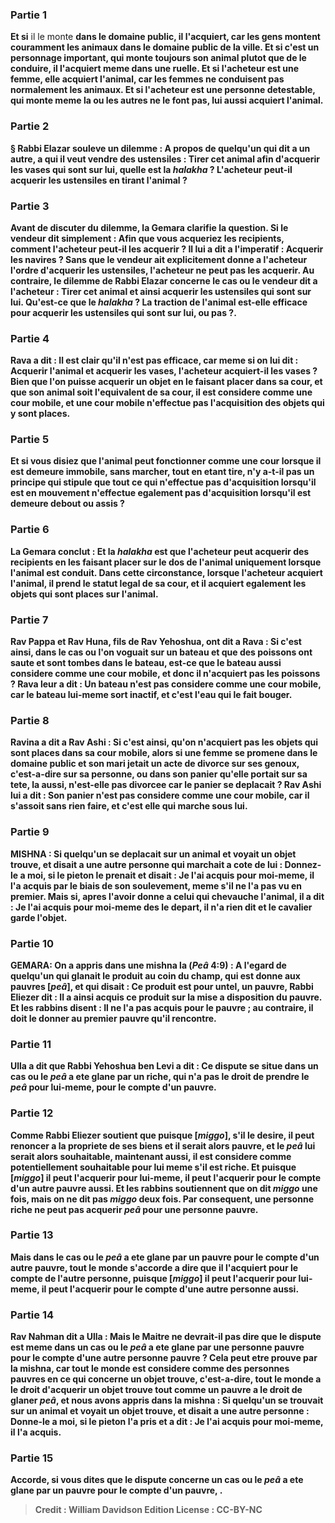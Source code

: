 
### Partie 1
<b>Et si</b> il le monte <b>dans <b>le domaine public, il l'acquiert</b>, car les gens montent couramment les animaux dans le domaine public de la ville. <b>Et si c'est un personnage important,</b> qui monte toujours son animal plutot que de le conduire, <b>il l'acquiert</b> meme dans une ruelle. <b>Et si</b> l'acheteur <b>est une femme, elle acquiert</b> l'animal, car les femmes ne conduisent pas normalement les animaux. <b>Et si</b> l'acheteur <b>est une personne detestable,</b> qui monte meme la ou les autres ne le font pas, lui aussi <b>acquiert</b> l'animal.

### Partie 2
§ <b>Rabbi Elazar souleve un dilemme :</b> A propos de <b>quelqu'un qui dit a un autre,</b> a qui il veut vendre des ustensiles : <b>Tirer cet animal afin</b> d'<b>acquerir</b> les <b>vases qui sont sur lui, quelle est</b> la <i>halakha</i> ? L'acheteur peut-il acquerir les ustensiles en tirant l'animal ?

### Partie 3
Avant de discuter du dilemme, la Gemara clarifie la question. Si le vendeur dit simplement : <b>Afin</b> que vous <b>acqueriez</b> les recipients, comment l'acheteur peut-il les acquerir ? <b>Il lui a dit</b> a l'imperatif : <b>Acquerir</b> les navires ? Sans que le vendeur ait explicitement donne a l'acheteur l'ordre d'acquerir les ustensiles, l'acheteur ne peut pas les acquerir. <b>Au contraire,</b> le dilemme de Rabbi Elazar concerne le cas ou le vendeur dit a l'acheteur : <b>Tirer cet animal et</b> ainsi <b>acquerir</b> les <b>ustensiles qui sont</b> sur lui. <b>Qu'est-ce que</b> le <i>halakha</i> ? <b>La traction de l'animal est-elle efficace</b> pour <b>acquerir</b> les <b>ustensiles</b> qui sont sur lui, <b>ou pas ?</b>.

### Partie 4
<b>Rava a dit :</b> Il est clair qu'il n'est pas efficace, car meme <b>si on lui dit : Acquerir</b> l'<b>animal et acquerir</b> les <b>vases, l'acheteur <b>acquiert-il</b> les <b>vases ?</b> Bien que l'on puisse acquerir un objet en le faisant placer dans sa cour, et que son <b>animal soit l'equivalent de sa cour, <b>il est</b> considere comme <b>une cour mobile, et une cour mobile n'effectue pas l'acquisition</b> des objets qui y sont places.

### Partie 5
<b>Et si vous disiez</b> que l'animal peut fonctionner comme une cour <b>lorsque</b> il est <b>demeure immobile</b>, sans marcher, tout en etant tire, <b>n'y a-t-il pas</b> un principe qui stipule que <b>tout ce qui n'effectue pas d'acquisition lorsqu'il est en mouvement</b> n'effectue egalement pas d'acquisition</b> lorsqu'il est <b>demeure debout ou assis ?</b>

### Partie 6
La Gemara conclut : <b>Et la <i>halakha</i></b> est que l'acheteur peut acquerir des recipients en les faisant placer sur le dos de l'animal uniquement <b>lorsque</b> l'animal est <b>conduit.</b> Dans cette circonstance, lorsque l'acheteur acquiert l'animal, il prend le statut legal de sa cour, et il acquiert egalement les objets qui sont places sur l'animal.

### Partie 7
<b>Rav Pappa et Rav Huna, fils de Rav Yehoshua, ont dit a Rava : Si c'est ainsi,</b> dans le cas ou l'on <b>voguait sur un bateau et que des poissons ont saute et sont tombes dans le bateau, est-ce que</b> le bateau <b>aussi</b> considere comme <b>une cour mobile, et</b> donc <b>il n'acquiert pas</b> les poissons ? Rava <b>leur a dit</b> : Un bateau n'est pas considere comme une cour mobile, car le <b>bateau</b> lui-meme <b>sort inactif, et c'est l'eau qui le fait bouger.</b>

### Partie 8
<b>Ravina a dit a Rav Ashi : Si c'est ainsi,</b> qu'on n'acquiert pas les objets qui sont places dans sa cour mobile, alors si une femme <b>se promene dans le domaine public et</b> son mari <b>jetait un acte de divorce sur ses genoux,</b> c'est-a-dire sur sa personne, <b>ou dans son panier</b> qu'elle portait sur sa tete, <b>la aussi, n'est-elle pas divorcee</b> car le panier se deplacait ? Rav Ashi <b>lui a dit : Son panier</b> n'est pas considere comme une cour mobile, car il <b>s'assoit sans rien faire, et c'est elle qui marche sous lui.</b>

### Partie 9
<strong>MISHNA :</strong> Si quelqu'un <b>se deplacait sur un animal et voyait un objet trouve, et disait a une autre</b> personne qui marchait a cote de lui : <b>Donnez-le</b> <b>a moi,</b> si le pieton <b>le prenait et disait : Je l'ai acquis</b> pour moi-meme, <b>il l'a acquis</b> par le biais de son soulevement, meme s'il ne l'a pas vu en premier. Mais <b>si, apres l'avoir donne a</b> celui qui chevauche l'animal, <b>il a dit : Je l'ai acquis</b> pour moi-meme <b>des le depart, il n'a rien dit</b> et le cavalier garde l'objet.

### Partie 10
<strong>GEMARA:</strong> <b>On a appris</b> dans une mishna <b>la</b> (<i>Peâ</i> 4:9) : A l'egard de <b>quelqu'un qui glanait le produit au coin du champ, qui est donne aux pauvres [<i>peâ</i>], et qui disait : Ce</b> produit <b>est pour untel, un pauvre, Rabbi Eliezer dit : Il</b> a ainsi <b>acquis</b> ce produit <b>sur</b> la <b>mise a disposition du pauvre. Et les rabbins disent :</b> Il ne l'a pas acquis pour le pauvre ; au contraire, <b>il doit le donner au premier pauvre qu'il rencontre.</b>

### Partie 11
<b>Ulla a dit</b> que <b>Rabbi Yehoshua ben Levi a dit :</b> Ce <b>dispute</b> se situe dans un cas ou le <i>peâ</i> a ete glane <b>par un riche,</b> qui n'a pas le droit de prendre le <i>peâ</i> pour lui-meme, <b>pour le compte d'un pauvre.</b>

### Partie 12
<b>Comme Rabbi Eliezer soutient</b> que <b>puisque [<i>miggo</i>], s'il</b> le <b>desire, il peut renoncer a la propriete de ses biens et</b> il serait alors <b>pauvre, et</b> le <i>peâ</i> lui serait alors <b>souhaitable, maintenant aussi,</b> il est considere comme potentiellement <b>souhaitable pour lui</b> meme s'il est riche. <b>Et puisque [<i>miggo</i>] il peut l'acquerir</b> <b>pour lui-meme, il peut l'acquerir</b> <b>pour le compte d'un autre</b> pauvre <b>aussi. Et les rabbins soutiennent</b> que <b>on dit <i>miggo</i> une fois,</b> mais <b>on ne dit pas <i>miggo</i> deux fois.</b> Par consequent, une personne riche ne peut pas acquerir <i>peâ</i> pour une personne pauvre.

### Partie 13
<b>Mais</b> dans le cas ou le <i>peâ</i> a ete glane <b>par un pauvre pour le compte</b> d'un autre <b>pauvre, tout le monde s'accorde</b> a dire que <b>il l'acquiert</b> <b>pour le compte</b> de l'autre personne, <b>puisque [<i>miggo</i>] il peut l'acquerir</b> <b>pour lui-meme, il peut l'acquerir</b> <b>pour le compte d'une autre</b> personne <b>aussi. </b>

### Partie 14
<b>Rav Nahman dit a Ulla : Mais le Maitre ne devrait-il pas dire</b> que le <b>dispute</b> est meme dans un cas ou le <i>peâ</i> a ete glane <b>par une personne pauvre pour le compte</b> d'une autre <b>personne pauvre ?</b> Cela peut etre prouve par la mishna, <b>car tout le monde est</b> considere comme des <b>personnes pauvres en ce qui concerne un objet trouve,</b> c'est-a-dire, tout le monde a le droit d'acquerir un objet trouve tout comme un pauvre a le droit de glaner <i>peâ</i>, <b>et nous avons appris</b> dans la mishna : Si quelqu'un <b>se trouvait sur un animal et voyait un objet trouve, et disait a une autre</b> personne : <b>Donne-le</b> <b>a moi,</b> si le pieton</b> l'a pris et a dit : Je l'ai acquis</b> pour moi-meme, <b>il l'a acquis.</b>

### Partie 15
<b>Accorde, si vous dites</b> que le <b>dispute</b> concerne un cas ou le <i>peâ</i> a ete glane <b>par un pauvre pour le compte d'un pauvre,</b> <b>.

>Credit : William Davidson Edition
>License : CC-BY-NC
